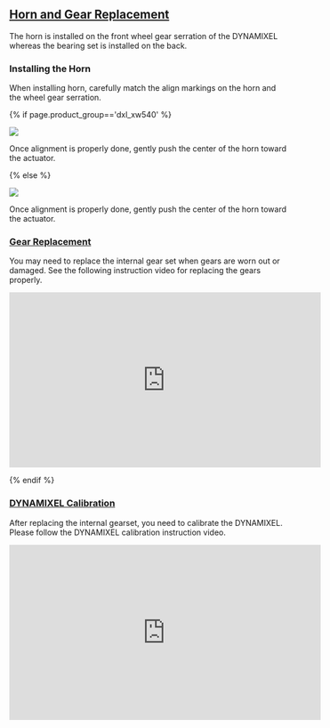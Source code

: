 ## [Horn and Gear Replacement](#horn-and-gear-replacement)

The horn is installed on the front wheel gear serration of the DYNAMIXEL whereas the bearing set is installed on the back.

### Installing the Horn

When installing horn, carefully match the align markings on the horn and the wheel gear serration.

{% if page.product_group=='dxl_xw540' %}

![](/assets/images/dxl/x/xw/xw540_marking.png)

Once alignment is properly done, gently push the center of the horn toward the actuator.

{% else %}

![](/assets/images/dxl/x/x430_marking.png)

Once alignment is properly done, gently push the center of the horn toward the actuator.

### [Gear Replacement](#gear-replacement)

You may need to replace the internal gear set when gears are worn out or damaged.
See the following instruction video for replacing the gears properly.

<iframe width="560" height="315" src="https://www.youtube.com/embed/wKxcZNMrrCQ" frameborder="0" allow="autoplay; encrypted-media" allowfullscreen></iframe>

{% endif %}

### [DYNAMIXEL Calibration](#dynamixel-calibration)

After replacing the internal gearset, you need to calibrate the DYNAMIXEL.
Please follow the DYNAMIXEL calibration instruction video.

<iframe width="560" height="315" src="https://www.youtube.com/watch?v=uK--PBy88Mo" frameborder="0" allow="autoplay; encrypted-media" allowfullscreen></iframe>
